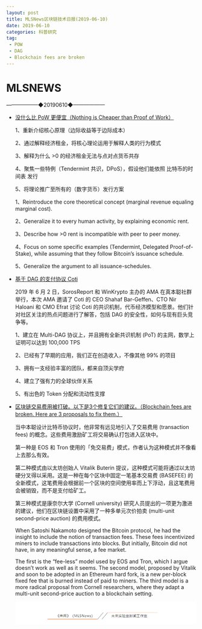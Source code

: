 ```yaml
---
layout: post
title: MLSNews区块链技术日报(2019-06-10)
date: 2019-06-10 
categories: 科普研究
tag:  
 - POW
 - DAG
 - Blockchain fees are broken
--- 
```


# ​MLSNEWS

——————◆20190610◆——————
- [没什么比 PoW 更便宜（Nothing is Cheaper than Proof of Work）](http://www.truthcoin.info/blog/pow-cheapest/)

  1、重新介绍核心原理（边际收益等于边际成本）

  2、通过解释经济租金，将核心理论运用于解释人类的行为模式

  3、解释为什么 >0 的经济租金无法与点对点货币共存

  4、聚焦一些特例（Tendermint 共识，DPoS），假设他们能依照 比特币的时间表 发行

  5、将理论推广至所有的（数字货币）发行方案

  1、Reintroduce the core theoretical concept (marginal revenue equaling marginal cost).

  2、Generalize it to every human activity, by explaining economic rent.

  3、Describe how >0 rent is incompatible with peer to peer money.

  4、Focus on some specific examples (Tendermint, Delegated Proof-of-Stake), while assuming that they follow Bitcoin’s issuance schedule.

  5、Generalize the argument to all issuance-schedules.
- [基于 DAG 的支付协议 Coti](https://www.chainnews.com/articles/159265807346.htm)

  2019 年 6 月 2 日，SorosReport 和 WinKrypto 主办的 AMA 在真本聪社群举行，本次 AMA 邀请了 Coti 的 CEO Shahaf Bar-Geffen、CTO Nir Haloani 和 CMO Efrat 讨论 Coti 的共识机制，代币经济模型和愿景。他们针对社区关注的热点问题进行了解答，包括 DAG 的安全性，如何与现有巨头竞争等。

  1、建立在 Multi-DAG 协议上，并且拥有全新共识机制 (PoT) 的主网，数学上证明可以达到 100,000 TPS

  2、已经有了早期的应用，我们正在创造收入，不像其他 99% 的项目

  3、拥有一支经验丰富的团队，都来自顶尖学府

  4、建立了强有力的全球伙伴关系

  5、有出色的 Token 分配和流动性支撑
- [区块链交易费用被打破。以下是3个修复它们的建议。（Blockchain fees are broken. Here are 3 proposals to fix them.）](https://hackernoon.com/blockchain-fees-are-broken-here-are-3-proposals-to-fix-them-1f772e1530dd)

  当中本聪设计比特币协议时，他非常有远见地引入了交易费用 (transaction fees) 的概念。这些费用激励矿工将交易确认打包进入区块中。

  第一种是 EOS 和 Tron 使用的「免交易费」模式，作者认为这种模式并不像看上去那么有效。

  第二种模式由以太坊创始人 Vitalik Buterin 提议，这种模式可能将通过以太坊硬分叉得以采用。这是一种在每个区块中固定一笔基本交易费 (BASEFEE) 的全新模式，这笔费用会根据前一个区块的空间使用率而上下浮动，且这笔费用会被销毁，而不是支付给矿工。

  第三种模式是康奈尔大学 (Cornell university) 研究人员提出的一项更为激进的建议，他们在区块链设置中采用了一种多单元次价拍卖 (multi-unit second-price auction) 的费用模式。

  When Satoshi Nakamoto designed the Bitcoin protocol, he had the insight to include the notion of transaction fees. These fees incentivized miners to include transactions into blocks. But initially, Bitcoin did not have, in any meaningful sense, a fee market.

  The first is the “fee-less” model used by EOS and Tron, which I argue doesn’t work as well as it seems. The second model, proposed by Vitalik and soon to be adopted in an Ethereum hard fork, is a new per-block fixed fee that is burned instead of paid to miners. The third model is a more radical proposal from Cornell researchers, where they adapt a multi-unit second-price auction to a blockchain setting.
  
  ![](/image/footlogo.png)
